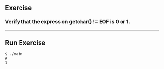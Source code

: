 ## Exercise
### Verify that the expression getchar() != EOF is 0 or 1.

------

## Run Exercise

``` 
$ ./main
A
1
```